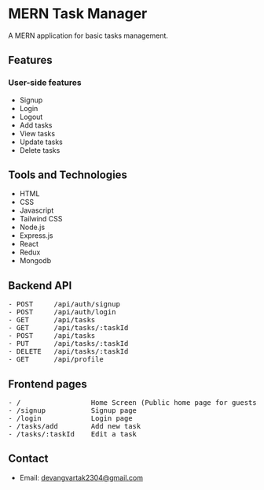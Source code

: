 # MERN Task Manager

A MERN application for basic tasks management.


## Features

### User-side features

- Signup
- Login
- Logout
- Add tasks
- View tasks
- Update tasks
- Delete tasks

## Tools and Technologies

- HTML
- CSS
- Javascript
- Tailwind CSS
- Node.js
- Express.js
- React
- Redux
- Mongodb

## Backend API

<pre>
- POST     /api/auth/signup
- POST     /api/auth/login
- GET      /api/tasks
- GET      /api/tasks/:taskId
- POST     /api/tasks
- PUT      /api/tasks/:taskId
- DELETE   /api/tasks/:taskId
- GET      /api/profile
</pre>

## Frontend pages

<pre>
- /                 Home Screen (Public home page for guests and private dashboard (tasks) for logged-in users)
- /signup           Signup page
- /login            Login page
- /tasks/add        Add new task
- /tasks/:taskId    Edit a task
</pre>

## Contact

- Email: devangvartak2304@gmail.com


